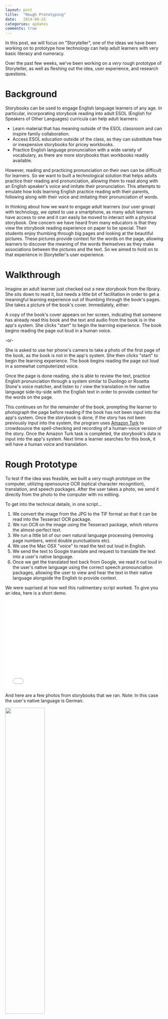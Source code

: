 ```yaml
---
layout: post
title:  "Rough Prototyping"
date:   2014-09-22
categories: updates
comments: true
---
```


In this post, we will focus on "Storyteller", one of the ideas we have been working on to prototype how technology can help adult learners with very basic literacy and numeracy. 

Over the past few weeks, we've been working on a _very_ rough prototype of Storyteller, as well as fleshing out the idea, user experience, and research questions.

# Background

Storybooks can be used to engage English language learners of any age. In particular, incorporating storybook reading into adult ESOL (English for Speakers of Other Languages) curricula can help adult learners: 

* Learn material that has meaning outside of the ESOL classroom and can inspire family collaboration.
* Access ESOL education outside of the class, as they can substitute free or inexpensive storybooks for pricey workbooks.
* Practice English language pronunciation with a wide variety of vocabulary, as there are more storybooks than workbooks readily available.

However, reading and practicing pronunciation on their own can be difficult for learners. So we want to built a technological solution that helps adults practice their reading and pronunciation, allowing them to read along with an English speaker's voice and imitate their pronunciation. This attempts to emulate how kids learning English practice reading with their parents, following along with their voice and imitating their pronunciation of words.

In thinking about how we want to engage adult learners (our user group) with technology, we opted to use a smartphone, as many adult learners have access to one and it can easily be moved to interact with a physical storybook. One concern we have heard from many educators is that they view the storybook reading experience on paper to be special. Their students enjoy thumbing through big pages and looking at the beautiful pictures. These pictures provide context for the words on the page, allowing learners to discover the meaning of the words themselves as they make associations between the pictures and the text. So we aimed to hold on to that experience in Storyteller's user experience.

# Walkthrough

Imagine an adult learner just checked out a new storybook from the library. She sits down to read it, but needs a little bit of facilitation in order to get a meaningful learning experience out of thumbing through the book's pages. She takes a picture of the book's cover. Immediately, either:

A copy of the book's cover appears on her screen, indicating that someone has already read this book and the text and audio from the book is in the app's system. She clicks "start" to begin the learning experience. The book begins reading the page out loud in a human voice.

-or-

She is asked to use her phone's camera to take a photo of the first page of the book, as the book is not in the app's system. She then clicks "start" to begin the learning experience. The book begins reading the page out loud in a somewhat computerized voice.

Once the page is done reading, she is able to review the text, practice English pronunciation through a system similar to Duolingo or Rosetta Stone's voice matcher, and listen to / view the translation in her native language side-by-side with the English text in order to provide context for the words on the page.

This continues on for the remainder of the book, prompting the learner to photograph the page before reading if the book has not been input into the app's system. Once the storybook is done, if the story has not been previously input into the system, the program uses [Amazon Turk](http://en.wikipedia.org/wiki/Amazon_Mechanical_Turk) to crowdsource the spell-checking and recording of a human-voice version of the story. Once the Amazon Turk task is completed, the storybook's data is input into the app's system. Next time a learner searches for this book, it will have a human voice and translation.

# Rough Prototype

To test if the idea was feasible, we built a _very_ rough prototype on the computer, utilizing opensource OCR (optical character recognition), translation, and speech packages. After the user takes a photo, we send it directly from the photo to the computer with no editing.

To get into the technical details, in one script...

1. We convert the image from the JPG to the TIF format so that it can be read into the Tesseract OCR package.
2. We run OCR on the image using the Tesseract package, which returns the almost-perfect text.
3. We run a little bit of our own natural language processing (removing page numbers, weird double punctuations etc).
4. We use the Mac OSX "voice" to read the text out loud in English.
6. We send the text to Google translate and request to translate the text into a user's native language.
7. Once we get the translated text back from Google, we read it out loud in the user's native language using the correct speech pronounciation packages, allowing the user to view and hear the text in their native language alongside the English to provide context.

We were suprised at how well this rudimentary script worked. To give you an idea, here is a short demo.

<iframe src="//player.vimeo.com/video/106844197" width="500" height="281" frameborder="0" webkitallowfullscreen mozallowfullscreen allowfullscreen></iframe>

And here are a few photos from storybooks that we ran. Note: In this case the user's native language is German.

<img src="../images/storyteller_rough_prototype/corduroy.jpg" width="50%">

```
English: tables and chairs and lamps and sofas, and rows and rows of beds. This must be a palace! Corduroy gasped. I guess IVe always Wanted to live in a palace.

German: Tische und Stühle und Lampen und Sofas, und Reihen von Betten. Das muss ein Schloss! Cord schnappte nach Luft. Ich denke, IVe wollte immer in einem Palast leben.
```

<img src="../images/storyteller_rough_prototype/seuss2.jpg" width="50%">

```
English: And some are very, Very bad. Why are they sad and glad and bad? I do not know. Go ask your dad.

German: Und einige sind sehr, sehr schlecht. Warum sind sie traurig und froh und schlecht? Ich weiß nicht. Gehen fragen Sie Ihren Vater.
```

<img src="../images/storyteller_rough_prototype/the_very_hungry_caterpillar.jpg" width="50%">

```
English: On Saturday he ate through one piece of chocolate cake, one ice-cream cone, one pickle, one slice of Swiss cheese, one slice of salami,

German: Am Samstag durch ein Stück Schokoladenkuchen aß er, eine Eistüte, eine Gurke, eine Scheibe Schweizer Käse, eine Scheibe Salami,
```

<img src="../images/storyteller_rough_prototype/where_the_wild_things_are.jpg" width="50%">

```
English: Now stop! Max said and sent the wild things off to bed without their supper. And Max the king of all wild things was lonely and wanted to be where someone loved him best of all.

German: Jetzt stoppen! Max sagte und schickte die wilden Kerle ins Bett, ohne ihr Abendessen. Und Max, der König aller wilden Kerle war einsam und wollte dort sein, wo ihn jemand am besten von allen geliebt.
```

# Possible Directions

A few things we've begun to explore simultaneously are:

Can we modify the script to translate text to English for storybooks in learner's native language? Is the translation good? This would be useful if a learner has a favorite storybook that they already know in their native language.

<img src="../images/storyteller_rough_prototype/mitzekaetchen.jpg" width="50%">

Can we modify the script to allow learners to author their own storybooks by coloring in letters and illustrations? For example, one attempt is shown below:

<img src="../images/storyteller_rough_prototype/onefish.jpg" width="50%">

```
English: ONE FISH l TWO FISH 1 RED FISH BLUE FISH

German: Ein Fisch zwei Fische 1 l Red Fish Blue Fish
```

We are pretty excited to keep fleshing out this idea. On the technical side, the next steps will be to do a better job detecting the image in the first place. We are looking into many image technology improvements such as using and [Canny Edge Detector](http://scikit-image.org/docs/dev/auto_examples/plot_canny.html) to grab edges of photograph, and brightness / contrast filters to help with OCR readability.
